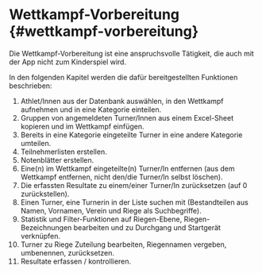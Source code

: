 # Wettkampf-Vorbereitung {#wettkampf-vorbereitung}

Die Wettkampf-Vorbereitung ist eine anspruchsvolle Tätigkeit, die auch mit der App nicht zum Kinderspiel wird.

In den folgenden Kapitel werden die dafür bereitgestellten Funktionen beschrieben:

1.  Athlet/Innen aus der Datenbank auswählen, in den Wettkampf aufnehmen und in eine Kategorie einteilen.
2.  Gruppen von angemeldeten Turner/Innen aus einem Excel-Sheet kopieren und im Wettkampf einfügen.
3.  Bereits in eine Kategorie eingeteilte Turner in eine andere Kategorie umteilen.
4.  Teilnehmerlisten erstellen.
5.  Notenblätter erstellen.
6.  Eine(n) im Wettkampf eingeteilte(n) Turner/In entfernen (aus dem Wettkampf entfernen, nicht den/die Turner/In selbst löschen).
7.  Die erfassten Resultate zu einem/einer Turner/In zurücksetzen (auf 0 zurückstellen).
8.  Einen Turner, eine Turnerin in der Liste suchen mit (Bestandteilen aus Namen, Vornamen, Verein und Riege als Suchbegriffe).
9.  Statistik und Filter-Funktionen auf Riegen-Ebene, Riegen-Bezeichnungen bearbeiten und zu Durchgang und Startgerät verknüpfen.
10.  Turner zu Riege Zuteilung bearbeiten, Riegennamen vergeben, umbenennen, zurücksetzen.
11.  Resultate erfassen / kontrollieren.